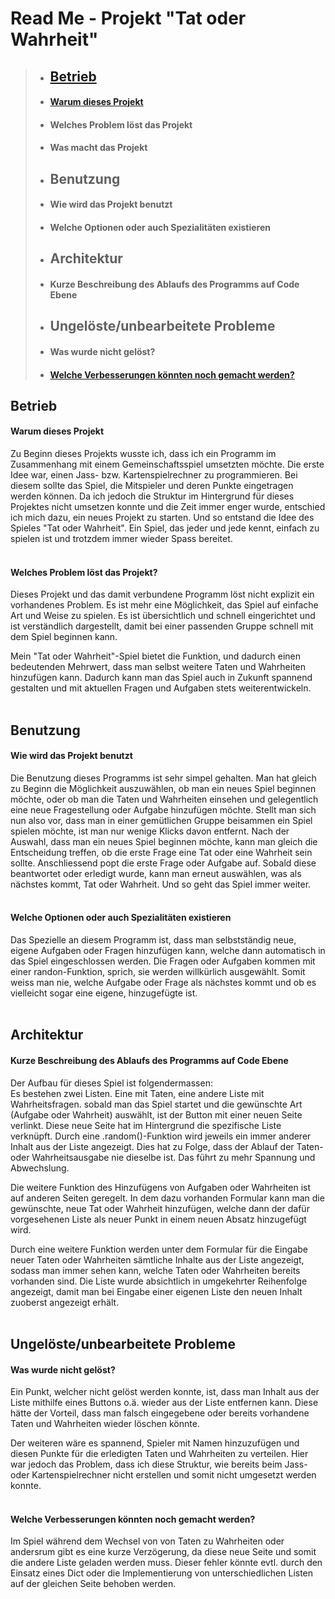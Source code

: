 # Read Me - Projekt "Tat oder Wahrheit"

>* ## [Betrieb](README.md:17)
>* #### [Warum dieses Projekt ](README.md:18)
>* #### Welches Problem löst das Projekt 
>* #### Was macht das Projekt
>* ## Benutzung
>* #### Wie wird das Projekt benutzt
>* #### Welche Optionen oder auch Spezialitäten existieren
>* ## Architektur
>* #### Kurze Beschreibung des Ablaufs des Programms auf Code Ebene
>* ## Ungelöste/unbearbeitete Probleme
>* #### Was wurde nicht gelöst?
>* #### [Welche Verbesserungen könnten noch gemacht werden?](README.md:115)


## Betrieb
#### Warum dieses Projekt
Zu Beginn dieses Projekts wusste ich, dass ich ein Programm im Zusammenhang
mit einem Gemeinschaftsspiel umsetzten möchte. Die erste Idee war,
einen Jass- bzw. Kartenspielrechner zu programmieren. Bei diesem sollte 
das Spiel, die Mitspieler und deren Punkte eingetragen werden können. Da
ich jedoch die Struktur im Hintergrund für dieses Projektes nicht umsetzen konnte
und die Zeit immer enger wurde, entschied ich mich dazu, ein neues 
Projekt zu starten. Und so entstand die Idee des Spieles 
"Tat oder Wahrheit". Ein Spiel, das jeder und jede kennt, einfach zu 
spielen ist und trotzdem immer wieder Spass bereitet.
<br>
<br>


#### Welches Problem löst das Projekt?
Dieses Projekt und das damit verbundene Programm löst nicht explizit
ein vorhandenes Problem. Es ist mehr eine Möglichkeit, das Spiel auf
einfache Art und Weise zu spielen. Es ist übersichtlich und schnell
eingerichtet und ist verständlich dargestellt, damit bei einer passenden
Gruppe schnell mit dem Spiel beginnen kann.

Mein "Tat oder Wahrheit"-Spiel bietet die Funktion, und dadurch 
einen bedeutenden Mehrwert, dass man selbst weitere Taten und
Wahrheiten hinzufügen kann. Dadurch kann man das Spiel auch in Zukunft
spannend gestalten und mit  aktuellen Fragen und Aufgaben 
stets weiterentwickeln.
<br>
<br>


## Benutzung
#### Wie wird das Projekt benutzt
Die Benutzung dieses Programms ist sehr simpel gehalten. Man hat gleich
zu Beginn die Möglichkeit auszuwählen, ob man ein neues Spiel beginnen
möchte, oder ob man die Taten und Wahrheiten einsehen und gelegentlich
eine neue Fragestellung oder Aufgabe hinzufügen möchte. Stellt man sich
nun also vor, dass man in einer gemütlichen Gruppe beisammen ein Spiel
spielen möchte, ist man nur wenige Klicks davon entfernt. Nach der Auswahl,
dass man ein neues Spiel beginnen möchte, kann man gleich die Entscheidung
treffen, ob die erste Frage eine Tat oder eine Wahrheit sein sollte.
Anschliessend popt die erste Frage oder Aufgabe auf. Sobald diese beantwortet
oder erledigt wurde, kann man erneut auswählen, was als nächstes kommt, Tat oder
Wahrheit. Und so geht das Spiel immer weiter. 
<br>
<br>

#### Welche Optionen oder auch Spezialitäten existieren
Das Spezielle an diesem Programm ist, dass man selbstständig neue, eigene
Aufgaben oder Fragen hinzufügen kann, welche dann automatisch in das
Spiel eingeschlossen werden. Die Fragen oder Aufgaben kommen mit einer
randon-Funktion, sprich, sie werden willkürlich ausgewählt. Somit weiss
man nie, welche Aufgabe oder Frage als nächstes kommt und ob es vielleicht
sogar eine eigene, hinzugefügte ist. 
<br>
<br>


## Architektur
#### Kurze Beschreibung des Ablaufs des Programms auf Code Ebene
Der Aufbau für dieses Spiel ist folgendermassen:<br>
Es bestehen zwei Listen. Eine mit Taten, eine andere Liste mit Wahrheitsfragen.
sobald man das Spiel startet und die gewünschte Art (Aufgabe oder Wahrheit) auswählt, ist
der Button mit einer neuen Seite verlinkt. Diese neue Seite hat im Hintergrund
die spezifische Liste verknüpft. Durch eine .random()-Funktion wird jeweils ein immer
anderer Inhalt aus der Liste angezeigt. Dies hat zu Folge, dass der Ablauf der
Taten- oder Wahrheitsausgabe nie dieselbe ist. Das führt zu mehr Spannung und
Abwechslung.

Die weitere Funktion des Hinzufügens von Aufgaben oder Wahrheiten ist auf
anderen Seiten geregelt. In dem dazu vorhanden Formular kann man die gewünschte,
neue Tat oder Wahrheit hinzufügen, welche dann der dafür vorgesehenen Liste
als neuer Punkt in einem neuen Absatz hinzugefügt wird.

Durch eine weitere Funktion werden unter dem Formular für die Eingabe
neuer Taten oder Wahrheiten sämtliche Inhalte aus der Liste angezeigt,
sodass man immer sehen kann, welche Taten oder Wahrheiten bereits
vorhanden sind. Die Liste wurde absichtlich in umgekehrter Reihenfolge
angezeigt, damit man bei Eingabe einer eigenen Liste den neuen Inhalt
zuoberst angezeigt erhält. 
<br>
<br>

## Ungelöste/unbearbeitete Probleme
#### Was wurde nicht gelöst?
Ein Punkt, welcher nicht gelöst werden konnte, ist, dass man Inhalt
aus der Liste mithilfe eines Buttons o.ä. wieder aus der Liste entfernen
kann. Diese hätte der Vorteil, dass man falsch eingegebene oder bereits vorhandene
Taten und Wahrheiten wieder löschen könnte. 

Der weiteren wäre es spannend, Spieler mit Namen hinzuzufügen und diesen
Punkte für die erledigten Taten und Wahrheiten zu verteilen. Hier war jedoch
das Problem, dass ich diese Struktur, wie bereits beim Jass- oder
Kartenspielrechner nicht erstellen und somit nicht umgesetzt werden
konnte. 
<br>
<br>

#### Welche Verbesserungen könnten noch gemacht werden?
Im Spiel während dem Wechsel von von Taten zu Wahrheiten oder
andersrum gibt es eine kurze Verzögerung, da diese neue Seite und somit
die andere Liste geladen werden muss. Dieser fehler könnte evtl. durch
den Einsatz eines Dict oder die Implementierung von unterschiedlichen Listen
auf der gleichen Seite behoben werden. 
